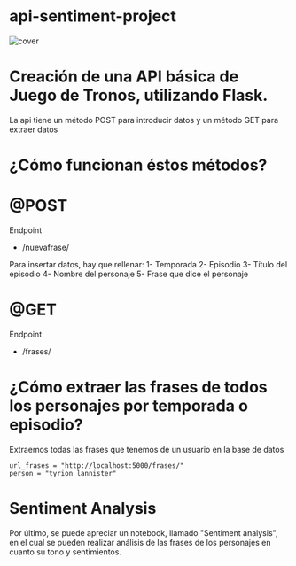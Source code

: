 # api-sentiment-project

![cover](../images/Juego_de_Tronos.jpg)

# Creación de una API básica de Juego de Tronos, utilizando Flask.
La api tiene un método POST para introducir datos y un método GET para extraer datos

# ¿Cómo funcionan éstos métodos?

# @POST
Endpoint
- /nuevafrase/

Para insertar datos, hay que rellenar:
1- Temporada
2- Episodio
3- Título del episodio
4- Nombre del personaje
5- Frase que dice el personaje


# @GET
Endpoint
- /frases/<nombre>

# ¿Cómo extraer las frases de todos los personajes por temporada o episodio?

Extraemos todas las frases que tenemos de un usuario en la base de datos

```
url_frases = "http://localhost:5000/frases/"
person = "tyrion lannister"
```

# Sentiment Analysis

Por último, se puede apreciar un notebook, llamado "Sentiment analysis", en el cual se pueden realizar análisis de las frases de los personajes en cuanto su tono y sentimientos.